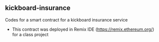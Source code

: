 ## kickboard-insurance

Codes for a smart contract for a kickboard insurance service
* This contract was deployed in Remix IDE (https://remix.ethereum.org/) for a class project

